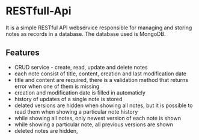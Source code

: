 # RESTfull-Api
It is a simple RESTful API webservice responsible for managing and storing notes as records in a database. The database used is MongoDB.

## Features
- CRUD service - create, read, update and delete notes
- each note consist of title, content, creation and last modification date
- title and content are required, there is a validation method that returns error when one of them is missing
- creation and modification date is filled in automaticly
- history of updates of a single note is stored
- delated versions are hidden when showing all notes, but it is possible to read them when showing a particular note history
- while showing all notes, only newest version of each note is shown
- while showing a particular note, all previous versions are shown 
- deleted notes are hidden, 


